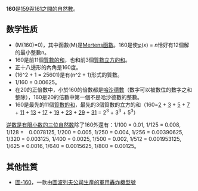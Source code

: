 **160**是[159與](https://zh.wikipedia.org/wiki/159 "wikilink")[161之間的](https://zh.wikipedia.org/wiki/161 "wikilink")[自然數](https://zh.wikipedia.org/wiki/自然數 "wikilink")。

## 数学性质

  - \(M(160)=0\)，其中函數\(M\)是[Mertens函數](https://zh.wikipedia.org/wiki/Mertens函數 "wikilink")。160是使[φ](../Page/欧拉函数.md "wikilink")(*x*) = *n*恰好有12個解的最小整數n。
  - 160是前11個[質數的和](https://zh.wikipedia.org/wiki/質數 "wikilink")，也和前3個[質數立方的和](https://zh.wikipedia.org/wiki/質數 "wikilink")。
  - 正十八邊形的內角是160度。
  - \(16^2 + 1 = 25601\)是有\(n^2 + 1\)形式的質數。
  - 1/160 = 0.00625。
  - 在20的正倍數中，小於160的倍數都是[哈沙德數](../Page/哈沙德數.md "wikilink")（數字可以被數位的數字之和整除），160是20的倍數中第一個不是哈沙德數的整數。
  - 160是最先的11個[質數的和](https://zh.wikipedia.org/wiki/質數 "wikilink")，最先的3個質數的立方的和（160=[2](../Page/2.md "wikilink") + [3](../Page/3.md "wikilink") + [5](../Page/5.md "wikilink") + [7](../Page/7.md "wikilink") + [11](../Page/11.md "wikilink") + [13](../Page/13.md "wikilink") + [17](../Page/17.md "wikilink") + [19](../Page/19.md "wikilink") + [23](../Page/23.md "wikilink") + [29](../Page/29.md "wikilink") + [31](https://zh.wikipedia.org/wiki/31 "wikilink") = 2<sup>3</sup> + 3<sup>3</sup> + 5<sup>3</sup>）

[逆数是](https://zh.wikipedia.org/wiki/逆数 "wikilink")[有限小数的三位](https://zh.wikipedia.org/wiki/有限小数 "wikilink")[自然数](../Page/自然数.md "wikilink")除了160外還有：1/100 = 0.01, 1/125 = 0.008, 1/128 =　0.0078125, 1/200 = 0.005, 1/250 = 0.004, 1/256 = 0.00390625, 1/320 = 0.003125, 1/400 = 0.0025, 1/500 = 0.002, 1/512 = 0.001953125, 1/625 = 0.0016, 1/640 = 0.0015625, 1/800 = 0.00125。

## 其他性質

  - [圖-160](https://zh.wikipedia.org/wiki/圖-160 "wikilink")，一款由[圖波列夫公司生產的軍用轟炸機型號](https://zh.wikipedia.org/wiki/圖波列夫公司 "wikilink")